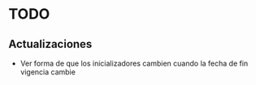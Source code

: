 # TODO

## Actualizaciones
- Ver forma de que los inicializadores cambien cuando la fecha de fin vigencia cambie